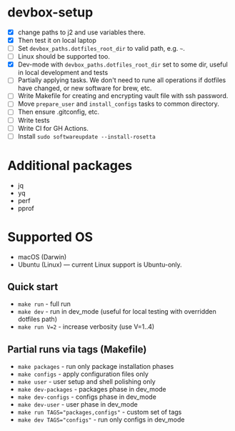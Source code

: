 # devbox-setup
- [x] change paths to j2 and use variables there.
- [x] Then test it on local laptop
- [ ] Set `devbox_paths.dotfiles_root_dir` to valid path, e.g. `~`.
- [ ] Linux should be supported too.
- [x] Dev-mode with `devbox_paths.dotfiles_root_dir` set to some dir, useful in local development and tests
- [ ] Partially applying tasks. We don't need to rune all operations if dotfiles have changed, or new software for brew, etc.
- [ ] Write Makefile for creating and encrypting vault file with ssh password.
- [ ] Move `prepare_user` and `install_configs` tasks to common directory.
- [ ] Then ensure .gitconfig, etc.
- [ ] Write tests
- [ ] Write CI for GH Actions.
- [ ] Install `sudo softwareupdate --install-rosetta`

# Additional packages
- jq
- yq
- perf
- pprof

# Supported OS
- macOS (Darwin)
- Ubuntu (Linux) — current Linux support is Ubuntu-only.

## Quick start
- `make run` - full run
- `make dev` - run in dev_mode (useful for local testing with overridden dotfiles path)
- `make run V=2` - increase verbosity (use V=1..4)

## Partial runs via tags (Makefile)
- `make packages` - run only package installation phases
- `make configs` - apply configuration files only
- `make user` - user setup and shell polishing only
- `make dev-packages` - packages phase in dev_mode
- `make dev-configs` - configs phase in dev_mode
- `make dev-user` - user phase in dev_mode
- `make run TAGS="packages,configs"` - custom set of tags
- `make dev TAGS="configs"` - run only configs in dev_mode
